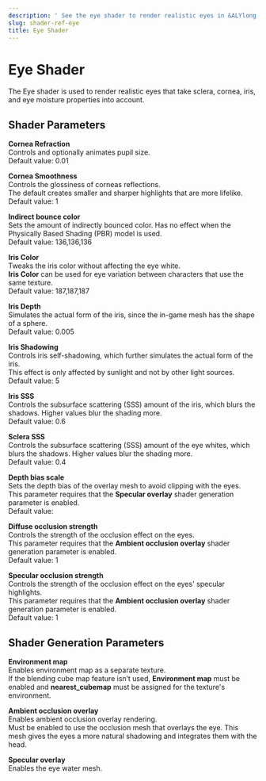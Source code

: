 ```yaml
---
description: ' See the eye shader to render realistic eyes in &ALYlong;. '
slug: shader-ref-eye
title: Eye Shader
---
```

# Eye Shader<a name="shader-ref-eye"></a>

The Eye shader is used to render realistic eyes that take sclera, cornea, iris, and eye moisture properties into account\.

## Shader Parameters<a name="shader-ref-eye-shader-parameters"></a>

**Cornea Refraction**  
Controls and optionally animates pupil size\.   
Default value: 0\.01

**Cornea Smoothness**  
Controls the glossiness of corneas reflections\.  
The default creates smaller and sharper highlights that are more lifelike\.  
Default value: 1

**Indirect bounce color**  
Sets the amount of indirectly bounced color\. Has no effect when the Physically Based Shading \(PBR\) model is used\.  
Default value: 136,136,136

**Iris Color**  
Tweaks the iris color without affecting the eye white\.   
**Iris Color** can be used for eye variation between characters that use the same texture\.  
Default value: 187,187,187

**Iris Depth**  
Simulates the actual form of the iris, since the in\-game mesh has the shape of a sphere\.   
Default value: 0\.005

**Iris Shadowing**  
Controls iris self\-shadowing, which further simulates the actual form of the iris\.   
This effect is only affected by sunlight and not by other light sources\.
Default value: 5

**Iris SSS**  
Controls the subsurface scattering \(SSS\) amount of the iris, which blurs the shadows\. Higher values blur the shading more\.  
Default value: 0\.6

**Sclera SSS**  
Controls the subsurface scattering \(SSS\) amount of the eye whites, which blurs the shadows\. Higher values blur the shading more\.  
Default value: 0\.4

**Depth bias scale**  
Sets the depth bias of the overlay mesh to avoid clipping with the eyes\.  
This parameter requires that the **Specular overlay** shader generation parameter is enabled\.  
Default value: 

**Diffuse occlusion strength**  
Controls the strength of the occlusion effect on the eyes\.  
This parameter requires that the **Ambient occlusion overlay** shader generation parameter is enabled\.  
Default value: 1

**Specular occlusion strength**  
Controls the strength of the occlusion effect on the eyes' specular highlights\.  
This parameter requires that the **Ambient occlusion overlay** shader generation parameter is enabled\.  
Default value: 1

## Shader Generation Parameters<a name="shader-ref-eye-shader-generation-parameters"></a>

**Environment map**  
Enables environment map as a separate texture\.  
If the blending cube map feature isn’t used, **Environment map** must be enabled and **nearest\_cubemap** must be assigned for the texture's environment\.

**Ambient occlusion overlay**  
Enables ambient occlusion overlay rendering\.  
Must be enabled to use the occlusion mesh that overlays the eye\. This mesh gives the eyes a more natural shadowing and integrates them with the head\.

**Specular overlay**  
Enables the eye water mesh\.